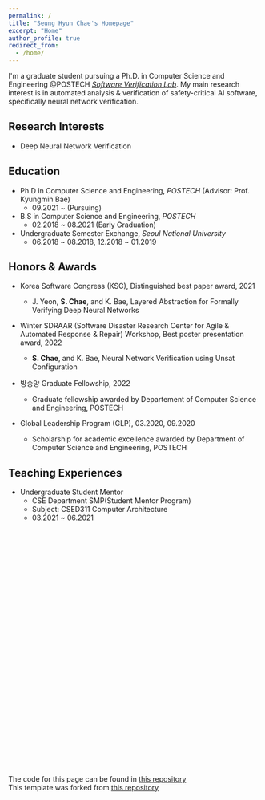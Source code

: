 ```yaml
---
permalink: /
title: "Seung Hyun Chae's Homepage"
excerpt: "Home"
author_profile: true
redirect_from: 
  - /home/
---
```


I'm a graduate student pursuing a Ph.D. in Computer Science and Engineering @POSTECH [*Software Verification Lab*](http://sevlab.postech.ac.kr/index.html). My main research interest is in automated analysis & verification of safety-critical AI software, specifically neural network verification.


Research Interests
------------------
- Deep Neural Network Verification


Education
---------
- Ph.D in Computer Science and Engineering, *POSTECH* (Advisor: Prof. Kyungmin Bae)
  - 09.2021 ~ (Pursuing)
- B.S in Computer Science and Engineering, *POSTECH*
  - 02.2018 ~ 08.2021 (Early Graduation)
- Undergraduate Semester Exchange, *Seoul National University*
  - 06.2018 ~ 08.2018, 12.2018 ~ 01.2019


Honors & Awards
---------------
* Korea Software Congress (KSC), Distinguished best paper award, 2021
  - J. Yeon, **S. Chae**, and K. Bae, Layered Abstraction for Formally Verifying Deep Neural Networks

* Winter SDRAAR (Software Disaster Research Center for Agile & Automated Response & Repair) Workshop, Best poster presentation award, 2022
  - **S. Chae**, and K. Bae, Neural Network Verification using Unsat Configuration

* 방승양 Graduate Fellowship, 2022
  - Graduate fellowship awarded by Departement of Computer Science and Engineering, POSTECH

* Global Leadership Program (GLP), 03.2020, 09.2020
  - Scholarship for academic excellence awarded by Department of Computer Science and Engineering, POSTECH

Teaching Experiences
--------------------
- Undergraduate Student Mentor
  - CSE Department SMP(Student Mentor Program)
  - Subject: CSED311 Computer Architecture
  - 03.2021 ~ 06.2021


<br ><br ><br ><br ><br ><br ><br ><br ><br ><br ><br ><br ><br ><br ><br ><br ><br ><br ><br ><br ><br ><br ><br ><br ><br ><br ><br ><br >

The code for this page can be found in [this repository](https://github.com/shchae7/shchae7.github.io)\
This template was forked from [this repository](https://github.com/academicpages/academicpages.github.io) 